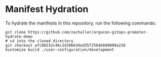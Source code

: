 # Manifest Hydration

To hydrate the manifests in this repository, run the following commands:

```shell
git clone https://github.com/zachaller/argocon-gitops-promoter-hydrate-demo
# cd into the cloned directory
git checkout afc88232c46c2d386634ed3572564b0d9009a230
kustomize build ./user-configuration/development
```
